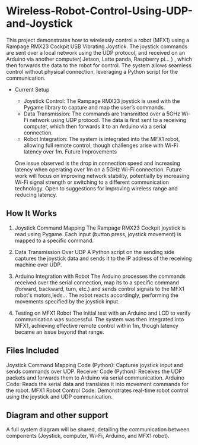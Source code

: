 # Wireless-Robot-Control-Using-UDP-and-Joystick

This project demonstrates how to wirelessly control a robot (MFX1) using a Rampage RMX23 Cockpit USB Vibrating Joystick. The joystick commands are sent over a local network using the UDP protocol, and received on an Arduino via another computer( Jetson, Latte panda, Raspberry pi... ) , which then forwards the data to the robot for control. The system allows seamless control without physical connection, leveraging a Python script for the communication.

- Current Setup
    - Joystick Control: The Rampage RMX23 joystick is used with the Pygame library to capture and map the user’s commands.
    - Data Transmission: The commands are transmitted over a 5GHz Wi-Fi network using UDP protocol. The data is first sent to a receiving computer, which then forwards it to an Arduino         via a   serial connection.
    - Robot Integration: The system is integrated into the MFX1 robot, allowing full remote control, though challenges arise with Wi-Fi latency over 1m.
      Future Improvements

  One issue observed is the drop in connection speed and increasing latency when operating over 1m on a 5GHz Wi-Fi connection. Future work will focus on improving network stability,        potentially by increasing Wi-Fi signal strength or switching to a different communication technology. Open to suggestions for improving wireless range and reducing latency.

## How It Works

1. Joystick Command Mapping
    The Rampage RMX23 Cockpit joystick is read using Pygame.
    Each input (button press, joystick movement) is mapped to a specific command.

3. Data Transmission Over UDP
    A Python script on the sending side captures the joystick data and sends it to the IP address of the receiving machine over UDP.

5. Arduino Integration with Robot
    The Arduino processes the commands received over the serial connection, map its to a specific command (forward, backward, turn, etc.) and sends control signals to the MFX1 robot's         motors,leds...
    The robot reacts accordingly, performing the movements specified by the joystick input.

7. Testing on MFX1 Robot
    The initial test with an Arduino and LCD to verify communication was successful.
    The system was then integrated into MFX1, achieving effective remote control within 1m, though latency became an issue beyond that range.

## Files Included

Joystick Command Mapping Code (Python): Captures joystick input and sends commands over UDP.
Receiver Code (Python): Receives the UDP packets and forwards them to Arduino via serial communication.
Arduino Code: Reads the serial data and translates it into movement commands for the robot.
MFX1 Robot Control Code: Demonstrates real-time robot control using the joystick and UDP communication.

## Diagram and other support
A full system diagram will be shared, detailing the communication between components (Joystick, computer, Wi-Fi, Arduino, and MFX1 robot).
